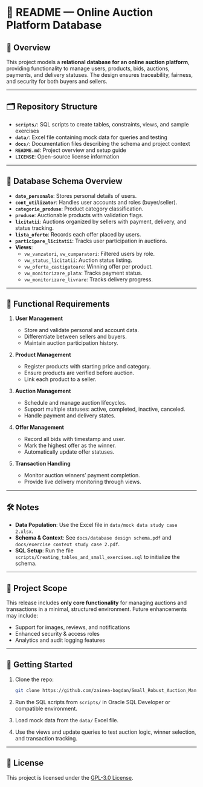# 📄 README — Online Auction Platform Database

## 📌 Overview

This project models a **relational database for an online auction platform**, providing functionality to manage users, products, bids, auctions, payments, and delivery statuses. The design ensures traceability, fairness, and security for both buyers and sellers.

---

## 🗂️ Repository Structure

- **`scripts/`**: SQL scripts to create tables, constraints, views, and sample exercises
- **`data/`**: Excel file containing mock data for queries and testing
- **`docs/`**: Documentation files describing the schema and project context
- **`README.md`**: Project overview and setup guide
- **`LICENSE`**: Open-source license information

---

## 🧱 Database Schema Overview

- **`date_personale`**: Stores personal details of users.
- **`cont_utilizator`**: Handles user accounts and roles (buyer/seller).
- **`categorie_produse`**: Product category classification.
- **`produse`**: Auctionable products with validation flags.
- **`licitatii`**: Auctions organized by sellers with payment, delivery, and status tracking.
- **`lista_oferte`**: Records each offer placed by users.
- **`participare_licitatii`**: Tracks user participation in auctions.
- **Views**:
  - `vw_vanzatori`, `vw_cumparatori`: Filtered users by role.
  - `vw_status_licitatii`: Auction status listing.
  - `vw_oferta_castigatoare`: Winning offer per product.
  - `vw_monitorizare_plata`: Tracks payment status.
  - `vw_monitorizare_livrare`: Tracks delivery progress.

---

## 🔄 Functional Requirements

1. **User Management**

   - Store and validate personal and account data.
   - Differentiate between sellers and buyers.
   - Maintain auction participation history.

2. **Product Management**

   - Register products with starting price and category.
   - Ensure products are verified before auction.
   - Link each product to a seller.

3. **Auction Management**

   - Schedule and manage auction lifecycles.
   - Support multiple statuses: active, completed, inactive, canceled.
   - Handle payment and delivery states.

4. **Offer Management**

   - Record all bids with timestamp and user.
   - Mark the highest offer as the winner.
   - Automatically update offer statuses.

5. **Transaction Handling**
   - Monitor auction winners’ payment completion.
   - Provide live delivery monitoring through views.

---

## 🛠 Notes

- **Data Population**: Use the Excel file in `data/mock data study case 2.xlsx`.
- **Schema & Context**: See `docs/database design schema.pdf` and `docs/exercise context study case 2.pdf`.
- **SQL Setup**: Run the file `scripts/Creating_tables_and_small_exercises.sql` to initialize the schema.

---

## 🔧 Project Scope

This release includes **only core functionality** for managing auctions and transactions in a minimal, structured environment. Future enhancements may include:

- Support for images, reviews, and notifications
- Enhanced security & access roles
- Analytics and audit logging features

---

## 🚀 Getting Started

1. Clone the repo:

   ```bash
   git clone https://github.com/zainea-bogdan/Small_Robust_Auction_Management_System.git
   ```

2. Run the SQL scripts from `scripts/` in Oracle SQL Developer or compatible environment.

3. Load mock data from the `data/` Excel file.

4. Use the views and update queries to test auction logic, winner selection, and transaction tracking.

---

## 📜 License

This project is licensed under the [GPL-3.0 License](./LICENSE).
